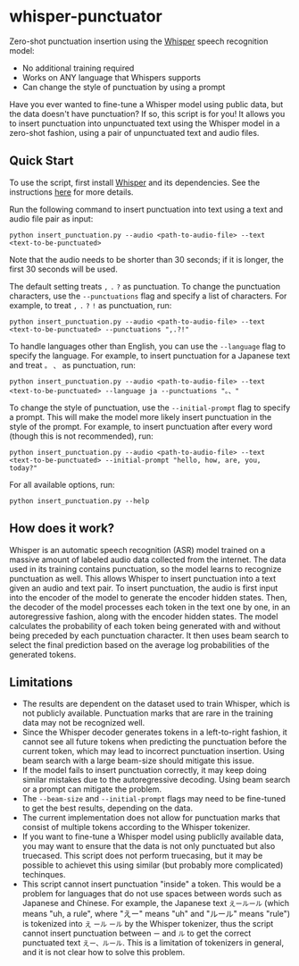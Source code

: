 # whisper-punctuator
Zero-shot punctuation insertion using the [Whisper](https://github.com/openai/whisper) speech recognition model:
* No additional training required
* Works on ANY language that Whispers supports
* Can change the style of punctuation by using a prompt

Have you ever wanted to fine-tune a Whisper model using public data, but the data doesn't have punctuation? If so, this script is for you! It allows you to insert punctuation into unpunctuated text using the Whisper model in a zero-shot fashion, using a pair of unpunctuated text and audio files.

## Quick Start
To use the script, first install [Whisper](https://github.com/openai/whisper) and its dependencies. See the instructions [here](https://github.com/openai/whisper#setup) for more details.

Run the following command to insert punctuation into text using a text and audio file pair as input:
```
python insert_punctuation.py --audio <path-to-audio-file> --text <text-to-be-punctuated>
```
Note that the audio needs to be shorter than 30 seconds; if it is longer, the first 30 seconds will be used.

The default setting treats `,` `.` `?` as punctuation. To change the punctuation characters, use the `--punctuations` flag and specify a list of characters. For example, to treat `,` `.` `?` `!` as punctuation, run:
```
python insert_punctuation.py --audio <path-to-audio-file> --text <text-to-be-punctuated> --punctuations ",.?!"
```
To handle languages other than English, you can use the `--language` flag to specify the language. For example, to insert punctuation for a Japanese text and treat `。` `、` as punctuation, run:
```
python insert_punctuation.py --audio <path-to-audio-file> --text <text-to-be-punctuated> --language ja --punctuations "。、"
```
To change the style of punctuation, use the `--initial-prompt` flag to specify a prompt. This will make the model more likely insert punctuation in the style of the prompt. For example, to insert punctuation after every word (though this is not recommended), run:
```
python insert_punctuation.py --audio <path-to-audio-file> --text <text-to-be-punctuated> --initial-prompt "hello, how, are, you, today?"
```

For all available options, run:
```
python insert_punctuation.py --help
```

## How does it work?
Whisper is an automatic speech recognition (ASR) model trained on a massive amount of labeled audio data collected from the internet.
The data used in its training contains punctuation, so the model learns to recognize punctuation as well.
This allows Whisper to insert punctuation into a text given an audio and text pair.
To insert punctuation, the audio is first input into the encoder of the model to generate the encoder hidden states.
Then, the decoder of the model processes each token in the text one by one, in an autoregressive fashion, along with the encoder hidden states.
The model calculates the probability of each token being generated with and without being preceded by each punctuation character.
It then uses beam search to select the final prediction based on the average log probabilities of the generated tokens.

## Limitations
- The results are dependent on the dataset used to train Whisper, which is not publicly available. Punctuation marks that are rare in the training data may not be recognized well.
- Since the Whisper decoder generates tokens in a left-to-right fashion, it cannot see all future tokens when predicting the punctuation before the current token, which may lead to incorrect punctuation insertion. Using beam search with a large beam-size should mitigate this issue.
- If the model fails to insert punctuation correctly, it may keep doing similar mistakes due to the autoregressive decoding. Using beam search or a prompt can mitigate the problem.
- The `--beam-size` and `--initial-prompt` flags may need to be fine-tuned to get the best results, depending on the data.
- The current implementation does not allow for punctuation marks that consist of multiple tokens according to the Whisper tokenizer.
- If you want to fine-tune a Whisper model using publiclly available data, you may want to ensure that the data is not only punctuated but also truecased. This script does not perform truecasing, but it may be possible to achievet this using similar (but probably more complicated) techinques.
- This script cannot insert punctuation "inside" a token. This would be a problem for languages that do not use spaces between words such as Japanese and Chinese. For example, the Japanese text `えールール` (which means "uh, a rule", where "えー" means "uh" and "ルール" means "rule") is tokenized into `え` `ール` `ール` by the Whisper tokenizer, thus the script cannot insert punctuation between `ー` and `ル` to get the correct punctuated text `えー、ルール`. This is a limitation of tokenizers in general, and it is not clear how to solve this problem.
